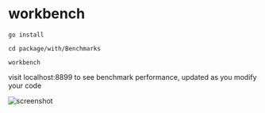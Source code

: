 workbench
=========

```
go install

cd package/with/Benchmarks

workbench
```

visit localhost:8899 to see benchmark performance, updated as you modify your code

![screenshot](https://i.imgur.com/aApD5FL.png)
